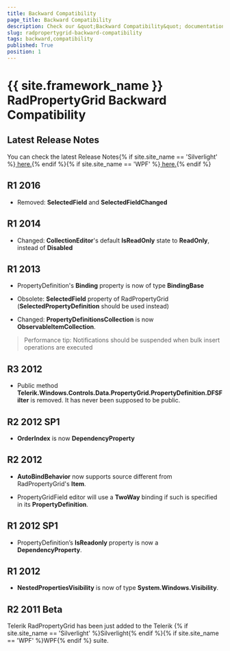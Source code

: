 ```yaml
---
title: Backward Compatibility
page_title: Backward Compatibility
description: Check our &quot;Backward Compatibility&quot; documentation article for the RadPropertyGrid {{ site.framework_name }} control.
slug: radpropertygrid-backward-compatibility
tags: backward,compatibility
published: True
position: 1
---
```


# {{ site.framework_name }} RadPropertyGrid Backward Compatibility

## Latest Release Notes

You can check the latest Release Notes{% if site.site_name == 'Silverlight' %}[ here.](http://www.telerik.com/products/silverlight/whats-new/release_notes.aspx){% endif %}{% if site.site_name == 'WPF' %}[ here.](http://www.telerik.com/products/wpf/whats-new/release-history.aspx){% endif %}

## R1 2016

* Removed: **SelectedField** and **SelectedFieldChanged**

## R1 2014

* Changed: **CollectionEditor**'s default **IsReadOnly** state to **ReadOnly**, instead of **Disabled**

## R1 2013

* PropertyDefinition's **Binding** property is now of type **BindingBase**

* Obsolete: **SelectedField** property of RadPropertyGrid (**SelectedPropertyDefinition** should be used instead)    

* Changed: **PropertyDefinitionsCollection** is now **ObservableItemCollection**. 

>Performance tip: Notifications should be suspended when bulk insert operations are executed

## R3 2012

* Public method __Telerik.Windows.Controls.Data.PropertyGrid.PropertyDefinition.DFSFilter__ is removed. It has never been supposed to be public.

## R2 2012 SP1

* __OrderIndex__  is now __DependencyProperty__

##  R2 2012

* __AutoBindBehavior__ now supports source different from RadPropertyGrid's **Item**.

* PropertyGridField editor will use a __TwoWay__ binding if such is specified in its  __PropertyDefinition__.

## R1 2012 SP1

* PropertyDefinition’s __IsReadonly__ property is now a __DependencyProperty__.

## R1 2012

* __NestedPropertiesVisibility__ is now of type __System.Windows.Visibility__.

## R2 2011 Beta

Telerik RadPropertyGrid has been just added to the Telerik {% if site.site_name == 'Silverlight' %}Silverlight{% endif %}{% if site.site_name == 'WPF' %}WPF{% endif %} suite.